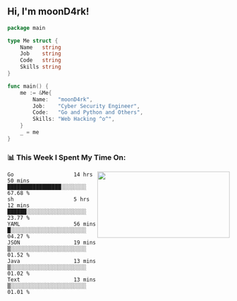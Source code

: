 <h2> Hi, I'm moonD4rk!</h2>

```go
package main

type Me struct {
	Name   string
	Job    string
	Code   string
	Skills string
}

func main() {
	me := &Me{
		Name:   "moonD4rk",
		Job:    "Cyber Security Engineer",
		Code:   "Go and Python and Others",
		Skills: "Web Hacking ^o^",
	}
	_ = me
}
```

<h3>📊 This Week I Spent My Time On:</h3>
<img align='right' src="https://github-readme-stats.vercel.app/api?username=moond4rk&show_icons=true&theme=radical", width="300" height="150">

<!--START_SECTION:waka-->

```text
Go                   14 hrs 50 mins  █████████████████░░░░░░░░   67.68 %
sh                   5 hrs 12 mins   ██████░░░░░░░░░░░░░░░░░░░   23.77 %
YAML                 56 mins         █░░░░░░░░░░░░░░░░░░░░░░░░   04.27 %
JSON                 19 mins         ▒░░░░░░░░░░░░░░░░░░░░░░░░   01.52 %
Java                 13 mins         ▒░░░░░░░░░░░░░░░░░░░░░░░░   01.02 %
Text                 13 mins         ▒░░░░░░░░░░░░░░░░░░░░░░░░   01.01 %
```

<!--END_SECTION:waka-->

